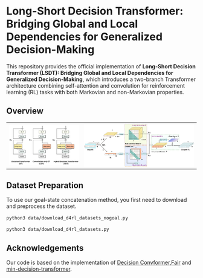 # Long-Short Decision Transformer: Bridging Global and Local Dependencies for Generalized Decision-Making

This repository provides the official implementation of **Long-Short Decision Transformer (LSDT): Bridging Global and Local Dependencies for Generalized Decision-Making**, which introduces a two-branch Transformer architecture combining self-attention and convolution for reinforcement learning (RL) tasks with both Markovian and non-Markovian properties. 

## Overview

<table>
  <tr>
    <td><img src="Overall_structure.jpg" alt="Image 1" width="350"/></td>
    <td><img src="Detailed_LSDT.jpg" alt="Image 2" width="550"/></td>

  </tr>
</table>

## Dataset Preparation
To use our goal-state concatenation method, you first need to download and preprocess the dataset.

```Dowload_normal_datset
python3 data/download_d4rl_datasets_nogoal.py
```
```Dowload_goal-state concatenation_datset
python3 data/download_d4rl_datasets.py
```


## Acknowledgements
Our code is based on the implementation of [Decision Convformer](https://github.com/beanie00/Decision-ConvFormer),[Fair](https://github.com/facebookresearch/fairseq/tree/main/fairseq) and [min-decision-transformer](https://github.com/nikhilbarhate99/min-decision-transformer).
